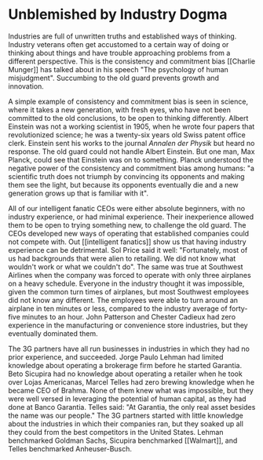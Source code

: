 
# Unblemished by Industry Dogma
Industries are full of unwritten truths and established ways of thinking. Industry veterans often get accustomed to a certain way of doing or thinking about things and have trouble approaching problems from a different perspective. This is the consistency and commitment bias [[Charlie Munger]] has talked about in his speech "The psychology of human misjudgment". Succumbing to the old guard prevents growth and innovation.

A simple example of consistency and commitment bias is seen in science, where it takes a new generation, with fresh eyes, who have not been committed to the old conclusions, to be open to thinking differently. Albert Einstein was not a working scientist in 1905, when he wrote four papers that revolutionized science; he was a twenty-six years old Swiss patent office clerk. Einstein sent his works to the journal *Annalen der Physik* but heard no response. The old guard could not handle Albert Einstein. But one man, Max Planck, could see that Einstein was on to something. Planck understood the negative power of the consistency and commitment bias among humans: "a scientific truth does not triumph by convincing its opponents and making them see the light, but because its opponents eventually die and a new generation grows up that is familiar with it".

All of our intelligent fanatic CEOs were either absolute beginners, with no industry experience, or had minimal experience. Their inexperience allowed them to be open to trying something new, to challenge the old guard. The CEOs developed new ways of operating that established companies could not compete with. Out [[intelligent fanatics]] show us that having industry experience can be detrimental. Sol Price said it well: "Fortunately, most of us had backgrounds that were alien to retailing. We did not know what wouldn't work or what we couldn't do". The same was true at Southwest Airlines when the company was forced to operate with only three airplanes on a heavy schedule. Everyone in the industry thought it was impossible, given the common turn times of airplanes, but most Southwest employees did not know any different. The employees were able to turn around an airplane in ten minutes or less, compared to the industry average of forty-five minutes to an hour. John Patterson and Chester Cadieux had zero experience in the manufacturing or convenience store industries, but they eventually dominated them. 

The 3G partners have all run businesses in industries in which they had no prior experience, and succeeded. Jorge Paulo Lehman had limited knowledge about operating a brokerage firm before he started Garantia. Beto Sicupira had no knowledge about operating a retailer when he took over Lojas Americanas, Marcel Telles had zero brewing knowledge when he became CEO of Brahma. None of them knew what was impossible, but they were well versed in leveraging the potential of human capital, as they had done at Banco Garantia. Telles said: "At Garantia, the only real asset besides the name was our people." The 3G partners started with little knowledge about the industries in which their companies ran, but they soaked up all they could from the best competitors in the United States. Lehman benchmarked Goldman Sachs, Sicupira benchmarked [[Walmart]], and Telles benchmarked Anheuser-Busch.
